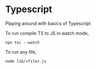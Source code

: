 # Typescript

Playing around with basics of Typescript

To run compile TS to JS in watch mode,

`npx tsc --watch`

To run any file,

`node lib/<file>.js`